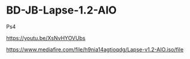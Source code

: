 # BD-JB-Lapse-1.2-AIO
Ps4


https://youtu.be/XsNvHYOVUbs

https://www.mediafire.com/file/h9nia14agtioqdg/Lapse-v1.2-AIO.iso/file
